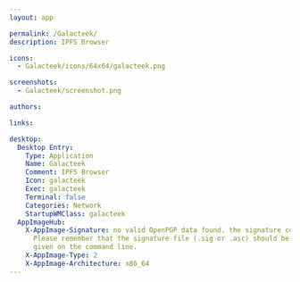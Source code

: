 ```yaml
---
layout: app

permalink: /Galacteek/
description: IPFS Browser

icons:
  - Galacteek/icons/64x64/galacteek.png

screenshots:
  - Galacteek/screenshot.png

authors:

links:

desktop:
  Desktop Entry:
    Type: Application
    Name: Galacteek
    Comment: IPFS Browser
    Icon: galacteek
    Exec: galacteek
    Terminal: false
    Categories: Network
    StartupWMClass: galacteek
  AppImageHub:
    X-AppImage-Signature: no valid OpenPGP data found. the signature could not be verified.
      Please remember that the signature file (.sig or .asc) should be the first file
      given on the command line.
    X-AppImage-Type: 2
    X-AppImage-Architecture: x86_64
---
```

